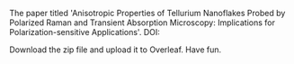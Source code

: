The paper titled 'Anisotropic Properties of Tellurium Nanoflakes Probed by Polarized Raman and Transient Absorption Microscopy: Implications for Polarization-sensitive Applications'. DOI:

Download the zip file and upload it to Overleaf. Have fun.
